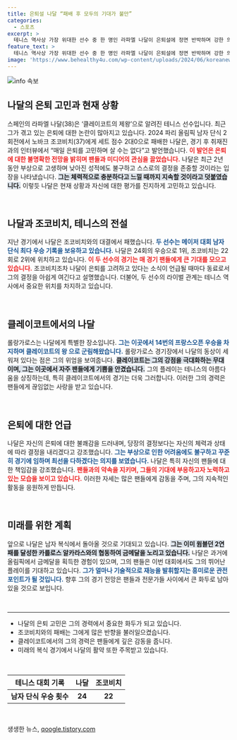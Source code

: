 ```yaml
---
title: 은퇴설 나달 “패배 후 모두의 기대가 불만”
categories:
  - 스포츠
excerpt: >
  테니스 역사상 가장 위대한 선수 중 한 명인 라파엘 나달이 은퇴설에 정면 반박하며 강한 의지를 드러냈다. 클레이코트의 제왕은 매일 은퇴 고민하며 살 수는 없다고 강조하며, 부상에도 불구하고 계속해서 도전할 것이란 예고를 남겼다!
feature_text: >
  테니스 역사상 가장 위대한 선수 중 한 명인 라파엘 나달이 은퇴설에 정면 반박하며 강한 의지를 드러냈다. 클레이코트의 제왕은 매일 은퇴 고민하며 살 수는 없다고 강조하며, 부상에도 불구하고 계속해서 도전할 것이란 예고를 남겼다!
image: 'https://www.behealthy4u.com/wp-content/uploads/2024/06/koreanews.jpg'
---
```


<p><img src="https://www.behealthy4u.com/wp-content/uploads/2024/06/koreanews.jpg" alt="info 속보" /></p>

<h2 data-ke-size="size26">나달의 은퇴 고민과 현재 상황</h2>

<p data-ke-size="size16">스페인의 라파엘 나달(38)은 ‘클레이코트의 제왕’으로 알려진 테니스 선수입니다. 최근 그가 겪고 있는 은퇴에 대한 논란이 많아지고 있습니다. 2024 파리 올림픽 남자 단식 2회전에서 노바크 조코비치(37)에게 세트 점수 2대0으로 패배한 나달은, 경기 후 취재진과의 인터뷰에서 “매일 은퇴를 고민하며 살 수는 없다”고 발언했습니다. <b><span style="color: #ee2323;">이 발언은 은퇴에 대한 불명확한 전망을 밝히며 팬들과 미디어의 관심을 끌었습니다.</span></b> 나달은 최근 2년 동안 부상으로 고생하며 낮아진 성적에도 불구하고 스스로의 결정을 존중할 것이라는 입장을 나타냈습니다. <b><span style="background-color: #21538527;">그는 체력적으로 충분하다고 느낄 때까지 지속할 것이라고 덧붙였습니다.</span></b> 이렇듯 나달은 현재 상황과 자신에 대한 평가를 진지하게 고민하고 있습니다.</p>

<p data-ke-size="size16">&nbsp;</p>

<h2 data-ke-size="size26">나달과 조코비치, 테니스의 전설</h2>

<p data-ke-size="size16">지난 경기에서 나달은 조코비치와의 대결에서 패했습니다. <b><span style="color: #1a5490;">두 선수는 메이저 대회 남자 단식 최다 우승 기록을 보유하고 있습니다.</span></b> 나달은 24회의 우승으로 1위, 조코비치는 22회로 2위에 위치하고 있습니다. <b><span style="color: #ee2323;">이 두 선수의 경기는 매 경기 팬들에게 큰 기대를 모으고 있습니다.</span></b> 조코비치조차 나달이 은퇴를 고려하고 있다는 소식이 언급될 때마다 동료로서 그의 결정을 아쉽게 여긴다고 설명했습니다. 더불어, 두 선수의 라이벌 관계는 테니스 역사에서 중요한 위치를 차지하고 있습니다.</p>

<p data-ke-size="size16">&nbsp;</p>

<h2 data-ke-size="size26">클레이코트에서의 나달</h2>

<p data-ke-size="size16">롤랑가로스는 나달에게 특별한 장소입니다. <b><span style="color: #1a5490;">그는 이곳에서 14번의 프랑스오픈 우승을 차지하며 클레이코트의 왕 으로 군림해왔습니다.</span></b> 롤랑가로스 경기장에서 나달의 동상이 세워져 있다는 점은 그의 위엄을 보여줍니다. <b><span style="background-color: #21538527;">클레이코트는 그의 강점을 극대화하는 무대이며, 그는 이곳에서 자주 팬들에게 기쁨을 안겼습니다.</span></b> 그의 플레이는 테니스의 아름다움을 상징하는데, 특히 클레이코트에서의 경기는 더욱 그러합니다. 이러한 그의 경력은 팬들에게 끊임없는 사랑을 받고 있습니다.</p>

<p data-ke-size="size16">&nbsp;</p>

<h2 data-ke-size="size26">은퇴에 대한 언급</h2>

<p data-ke-size="size16">나달은 자신의 은퇴에 대한 불쾌감을 드러내며, 당장의 결정보다는 자신의 체력과 상태에 따라 결정을 내리겠다고 강조했습니다. <b><span style="color: #1a5490;">그는 부상으로 인한 어려움에도 불구하고 꾸준히 경기에 임하며 최선을 다하겠다는 의지를 보였습니다.</span></b> 나달은 특히 자신의 팬들에 대한 책임감을 강조했습니다. <b><span style="color: #ee2323;">팬들과의 약속을 지키며, 그들의 기대에 부응하고자 노력하고 있는 모습을 보이고 있습니다.</span></b> 이러한 자세는 많은 팬들에게 감동을 주며, 그의 지속적인 활동을 응원하게 만듭니다.</p>

<p data-ke-size="size16">&nbsp;</p>

<h2 data-ke-size="size26">미래를 위한 계획</h2>

<p data-ke-size="size16">앞으로 나달은 남자 복식에서 돌아올 것으로 기대되고 있습니다. <b><span style="background-color: #21538527;">그는 이미 윔블던 2연패를 달성한 카를로스 알카라스와의 협동하여 금메달을 노리고 있습니다.</span></b> 나달은 과거에 올림픽에서 금메달을 획득한 경험이 있으며, 그의 팬들은 이번 대회에서도 그의 뛰어난 플레이를 기대하고 있습니다. <b><span style="color: #1a5490;">그가 얼마나 기술적으로 재능을 발휘할지는 흥미로운 관전 포인트가 될 것입니다.</span></b> 향후 그의 경기 전망은 팬들과 전문가들 사이에서 큰 화두로 남아 있을 것으로 보입니다.</p>

<p data-ke-size="size16">&nbsp;</p>

<hr>

<ul>
    <li>나달의 은퇴 고민은 그의 경력에서 중요한 화두가 되고 있습니다.</li>
    <li>조코비치와의 패배는 그에게 많은 반향을 불러일으켰습니다.</li>
    <li>클레이코트에서의 그의 경력은 팬들에게 깊은 감동을 줍니다.</li>
    <li>미래의 복식 경기에서 나달의 활약 또한 주목받고 있습니다.</li>
</ul>

<p data-ke-size="size16">&nbsp;</p>

<table>
    <thead>
        <tr>
            <th style="text-align: center;">테니스 대회 기록</th>
            <th style="text-align: center;">나달</th>
            <th style="text-align: center;">조코비치</th>
        </tr>
    </thead>
    <tbody>
        <tr>
            <td style="text-align: center; height: 17px;"><b>남자 단식 우승 횟수</b></td>
            <td style="text-align: center; height: 17px;"><b>24</b></td>
            <td style="text-align: center; height: 17px;"><b>22</b></td>
        </tr>
    </tbody>
</table>

<p data-ke-size="size16">&nbsp;</p>
생생한 뉴스, <a href="https://qoogle.tistory.com" rel="dofollow">qoogle.tistory.com</a>


